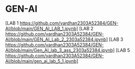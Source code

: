 # GEN-AI
[LAB 1 https://github.com/vardhan2303A52384/GEN-AI/blob/main/GEN_AI_LAB_1.ipynb]
[LAB 2 https://github.com/vardhan2303A52384/GEN-AI/blob/main/GEN_AI_Lab_2_2303a52384.ipynb]
[LAB 3 https://github.com/vardhan2303A52384/GEN-AI/blob/main/Gen_AI_lab_3_ass_2303a52384.ipynb]
[LAB 5 https://github.com/vardhan2303A52384/GEN-AI/blob/main/gen_ai_lab_5_1.ipynb]
